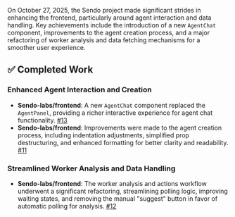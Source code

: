 On October 27, 2025, the Sendo project made significant strides in enhancing the frontend, particularly around agent interaction and data handling. Key achievements include the introduction of a new `AgentChat` component, improvements to the agent creation process, and a major refactoring of worker analysis and data fetching mechanisms for a smoother user experience.

## ✅ Completed Work
### Enhanced Agent Interaction and Creation
*   **Sendo-labs/frontend**: A new `AgentChat` component replaced the `AgentPanel`, providing a richer interactive experience for agent chat functionality. [#13](https://github.com/Sendo-labs/frontend/pull/13)
*   **Sendo-labs/frontend**: Improvements were made to the agent creation process, including indentation adjustments, simplified prop destructuring, and enhanced formatting for better clarity and readability. [#11](https://github.com/Sendo-labs/frontend/pull/11)

### Streamlined Worker Analysis and Data Handling
*   **Sendo-labs/frontend**: The worker analysis and actions workflow underwent a significant refactoring, streamlining polling logic, improving waiting states, and removing the manual "suggest" button in favor of automatic polling for analysis. [#12](https://github.com/Sendo-labs/frontend/pull/12)